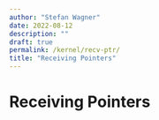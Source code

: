 ```yaml
---
author: "Stefan Wagner"
date: 2022-08-12
description: ""
draft: true
permalink: /kernel/recv-ptr/
title: "Receiving Pointers"
---
```


# Receiving Pointers
